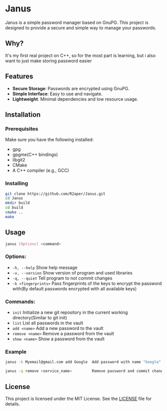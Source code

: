 # Janus

Janus is a simple password manager based on GnuPG. This project is designed to provide a secure and simple way to manage your passwords.

## Why?

It's my first real project on C++, so for the most part is learning, but i also want to just make storing password easier

## Features

- **Secure Storage**: Passwords are encrypted using GnuPG.
- **Simple Interface**: Easy to use and navigate.
- **Lightweight**: Minimal dependencies and low resource usage.

## Installation

### Prerequisites

Make sure you have the following installed:

- gpg
- gpgme(C++ bindings)
- libgit2
- CMake
- A C++ compiler (e.g., GCC)

### Installing

```bash
git clone https://github.com/R2aper/Janus.git
cd Janus
mkdir build
cd build
cmake ..
make
```

## Usage

 ```bash
 janus [Options] <command> 
```


### Options: 
-  `-h, --help`             Show help message 
-  `-v, --version`          Show version of program and used libraries
-  `-q, --quiet`            Tell program to not commit changes
-  `-k <fingerprints>`      Pass fingerprints of the keys to encrypt the password with(By default passwords encrypted with all available keys)

### Commands: 
-  `init`                   Initialize a new git repository in the current working directory(Similar to git init)
-  `list`                   List all passwords in the vault
-  `add <name>`             Add a new password to the vault
-  `remove <name>`          Remove a password from the vault
-  `show <name>`            Show a password from the vault




### Example

```bash
janus -k Myemail@gmail.com add Google  Add password with name "Google" that encrypt with key that have fingerprint "Myemail@gmail.com"

janus -q remove <service_name>         Remove password and commit changes
```

## License

This project is licensed under the MIT License. See the [LICENSE](https://github.com/R2aper/LICENSE.md) file for details.
